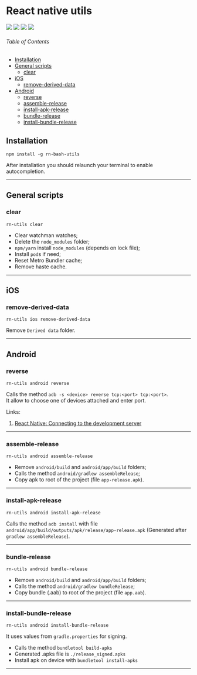 # React native utils

![](https://img.shields.io/npm/v/rn-bash-utils.svg)
![](https://img.shields.io/github/stars/ObidosDev/rn-utils.svg) ![](https://img.shields.io/github/forks/ObidosDev/rn-utils.svg) ![](https://img.shields.io/github/issues/ObidosDev/rn-utils.svg)

###### Table of Contents

- [Installation](#installation)
- [General scripts](#general-scripts)
  - [clear](#clear)
- [iOS](#ios)
  - [remove-derived-data](#remove-derived-data)
- [Android](#android)
  - [reverse](#reverse)
  - [assemble-release](#assemble-release)
  - [install-apk-release](#install-apk-release)
  - [bundle-release](#bundle-release)
  - [install-bundle-release](#install-bundle-release)

## Installation

```shell
npm install -g rn-bash-utils
```

After installation you should relaunch your terminal to enable autocompletion.

---

## General scripts

### clear

```shell
rn-utils clear
```

- Clear watchman watches;
- Delete the `node_modules` folder;
- `npm/yarn` install `node_modules` (depends on lock file);
- Install `pod`s if need;
- Reset Metro Bundler cache;
- Remove haste cache.

---

## iOS

### remove-derived-data

```shell
rn-utils ios remove-derived-data
```

Remove `Derived data` folder.

---

## Android

### reverse

```shell
rn-utils android reverse
```

Calls the method `adb -s <device> reverse tcp:<port> tcp:<port>`. <br/>
It allow to choose one of devices attached and enter port.

Links:

1. [React Native: Connecting to the development server](https://facebook.github.io/react-native/docs/running-on-device#connecting-to-the-development-server-1)

---

### assemble-release

```shell
rn-utils android assemble-release
```

- Remove `android/build` and `android/app/build` folders;
- Calls the method `android/gradlew assembleRelease`;
- Copy apk to root of the project (file `app-release.apk`).

---

### install-apk-release

```shell
rn-utils android install-apk-release
```

Calls the method `adb install` with file `android/app/build/outputs/apk/release/app-release.apk` (Generated after `gradlew assembleRelease`).

---

### bundle-release

```shell
rn-utils android bundle-release
```

- Remove `android/build` and `android/app/build` folders;
- Calls the method `android/gradlew bundleRelease`;
- Copy bundle (.aab) to root of the project (file `app.aab`).

---

### install-bundle-release

```shell
rn-utils android install-bundle-release
```

It uses values from `gradle.properties` for signing.

- Calls the method `bundletool build-apks`
- Generated .apks file is `./release_signed.apks`
- Install apk on device with `bundletool install-apks`

---
